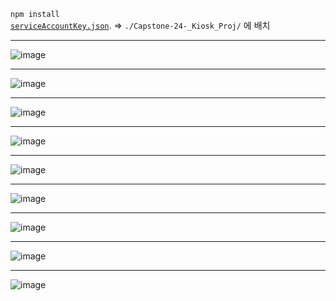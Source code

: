 <code>npm install</code>
<br/>
[<code>serviceAccountKey.json</code>](https://file.notion.so/f/f/633dd8f4-aa62-4272-8880-b3717709ab02/e0f6790e-72c6-456c-9108-bd283cdde7e1/serviceAccountKey.json?table=block&id=1595d60d-6f10-802d-8562-f5d7c18b0b96&spaceId=633dd8f4-aa62-4272-8880-b3717709ab02&expirationTimestamp=1734307200000&signature=L_NFDC0vWmDVQDq6UHufHWLDKIbXMZIyrTZ6rUUKN8w&downloadName=serviceAccountKey.json).
=>  <code>./Capstone-24-_Kiosk_Proj/</code> 에 배치
<hr>

![image](https://github.com/user-attachments/assets/3f101751-50ab-4eab-a6fc-941f48ebe97b)

<hr>

![image](https://github.com/user-attachments/assets/85dbbf13-a8fe-411e-974c-221cc0bef471)

<hr>

![image](https://github.com/user-attachments/assets/8574d980-a463-4565-8cd9-8048bf4ac593)

<hr>

![image](https://github.com/user-attachments/assets/c19b4112-6c8b-43b1-acc2-de1b9ec1338e)

<hr>

![image](https://github.com/user-attachments/assets/d773c8dd-c65e-45c9-b8d6-704a2062fb26)

<hr>

![image](https://github.com/user-attachments/assets/431be7e4-3aaf-49d9-b003-b1e55fb3a6e2)

<hr>

![image](https://github.com/user-attachments/assets/5e1aa63b-9ed6-4621-9451-5b68aa86796b)

<hr>

![image](https://github.com/user-attachments/assets/f96d5de7-6613-4ed5-84a1-a3099483f18b)

<hr>

![image](https://github.com/user-attachments/assets/a58e4e10-109d-4497-b079-62e6fc60736d)
